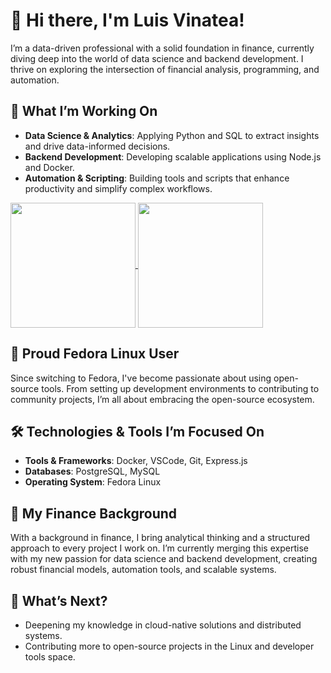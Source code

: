 # 👋 Hi there, I'm Luis Vinatea!

I’m a data-driven professional with a solid foundation in finance, currently diving deep into the world of data science and backend development. I thrive on exploring the intersection of financial analysis, programming, and automation.

## 🚀 What I’m Working On

- **Data Science & Analytics**: Applying Python and SQL to extract insights and drive data-informed decisions.
- **Backend Development**: Developing scalable applications using Node.js and Docker.
- **Automation & Scripting**: Building tools and scripts that enhance productivity and simplify complex workflows.

<a href="https://github.com/luisvinatea/github-readme-stats">
  <img height=200 align="center" src="https://github-readme-stats.vercel.app/api?username=luisvinatea" />
</a>
<a href="https://github.com/luivinatea/github-readme-stats">
  <img height=200 align="center" src="https://github-readme-stats.vercel.app/api/wakatime?username=luisvinatea" />
</a>

## 🐧 Proud Fedora Linux User

Since switching to Fedora, I've become passionate about using open-source tools. From setting up development environments to contributing to community projects, I’m all about embracing the open-source ecosystem.

## 🛠️ Technologies & Tools I’m Focused On

- **Tools & Frameworks**: Docker, VSCode, Git, Express.js
- **Databases**: PostgreSQL, MySQL
- **Operating System**: Fedora Linux

## 💼 My Finance Background

With a background in finance, I bring analytical thinking and a structured approach to every project I work on. I’m currently merging this expertise with my new passion for data science and backend development, creating robust financial models, automation tools, and scalable systems.

## 🎯 What’s Next?

- Deepening my knowledge in cloud-native solutions and distributed systems.
- Contributing more to open-source projects in the Linux and developer tools space.

<!-- Invisible Mastodon verification link -->
<a rel="me" href="https://mastodon.world/@luisvinatea" style="display:none;">Mastodon</a>

